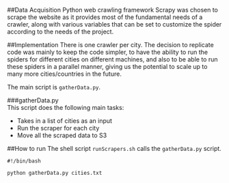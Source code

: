 ##Data Acquisition
Python web crawling framework Scrapy was chosen to scrape the website as it provides most of the fundamental needs of a crawler, along with various variables that can be set to customize the spider according to the needs of the project.    

##Implementation
There is one crawler per city. The decision to replicate code was mainly to keep the code simpler, to have the ability to run the spiders for different cities on different machines, and also to be able to run these spiders in a parallel manner, giving us the potential to scale up to many more cities/countries in the future.   
    
The main script is ``gatherData.py``.

###gatherData.py   
This script does the following main tasks:
* Takes in a list of cities as an input
* Run the scraper for each city
* Move all the scraped data to S3

##How to run
The shell script ``runScrapers.sh`` calls the ``gatherData.py`` script.  
```
#!/bin/bash

python gatherData.py cities.txt
```
    





